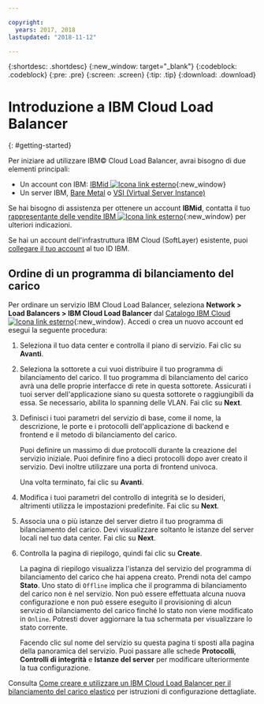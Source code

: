 ```yaml
---

copyright:
  years: 2017, 2018
lastupdated: "2018-11-12"

---
```


{:shortdesc: .shortdesc}
{:new_window: target="_blank"}
{:codeblock: .codeblock}
{:pre: .pre}
{:screen: .screen}
{:tip: .tip}
{:download: .download}


# Introduzione a IBM Cloud Load Balancer
{: #getting-started}

Per iniziare ad utilizzare IBM© Cloud Load Balancer, avrai bisogno di due elementi principali:

* Un account con IBM: [IBMid ![Icona link esterno](../../icons/launch-glyph.svg "Icona link esterno")](https://www.ibm.com/account/us-en/signup/register.html){:new_window}
* Un server IBM, [Bare Metal](/docs/bare-metal?topic=bare-metal-about) o [VSI (Virtual Server Instance)](/docs/vsi-is?topic=virtual-servers-is-gettingstartedvsigen#gettingstartedvsigen)

Se hai bisogno di assistenza per ottenere un account **IBMid**, contatta il tuo [rappresentante delle vendite IBM ![Icona link esterno](../../icons/launch-glyph.svg "Icona link esterno")](https://www.ibm.com/cloud-computing/bluemix/contact-us){:new_window} per ulteriori indicazioni.

Se hai un account dell'infrastruttura IBM Cloud (SoftLayer) esistente, puoi [collegare il tuo account](/docs/account?topic=account-unifyingaccounts) al tuo ID IBM.

## Ordine di un programma di bilanciamento del carico

Per ordinare un servizio IBM Cloud Load Balancer, seleziona **Network > Load Balancers > IBM Cloud Load Balancer** dal [Catalogo IBM Cloud  ![Icona link esterno](../../icons/launch-glyph.svg "Icona link esterno")](https://console.bluemix.net/catalog/infrastructure/load-balancer-group){:new_window}. Accedi o crea un nuovo account ed esegui la seguente procedura:

1. Seleziona il tuo data center e controlla il piano di servizio. Fai clic su **Avanti**.
2. Seleziona la sottorete a cui vuoi distribuire il tuo programma di bilanciamento del carico. Il tuo programma di bilanciamento del carico avrà una delle proprie interfacce di rete in questa sottorete. Assicurati i tuoi server dell'applicazione siano su questa sottorete o raggiungibili da essa. Se necessario, abilita lo spanning delle VLAN. Fai clic su **Next**.
3. Definisci i tuoi parametri del servizio di base, come il nome, la descrizione, le porte e i protocolli dell'applicazione di backend e frontend e il metodo di bilanciamento del carico.

	Puoi definire un massimo di due protocolli durante la creazione del servizio iniziale. Puoi definire fino a dieci protocolli dopo aver creato il servizio. Devi inoltre utilizzare una porta di frontend univoca.

	Una volta terminato, fai clic su **Avanti**.

4. Modifica i tuoi parametri del controllo di integrità se lo desideri, altrimenti utilizza le impostazioni predefinite. Fai clic su **Next**.
5. Associa una o più istanze del server dietro il tuo programma di bilanciamento del carico. Devi visualizzare soltanto le istanze del server locali nel tuo data center. Fai clic su **Next**.
6. Controlla la pagina di riepilogo, quindi fai clic su **Create**.

	La pagina di riepilogo visualizza l'istanza del servizio del programma di bilanciamento del carico che hai appena creato. Prendi nota del campo **Stato**. Uno stato di `Offline` implica che il programma di bilanciamento del carico non è nel servizio. Non può essere effettuata alcuna nuova configurazione e non può essere eseguito il provisioning di alcun servizio di bilanciamento del carico finché lo stato non viene modificato in `Online`. Potresti dover aggiornare la tua schermata per visualizzare lo stato corrente.

	Facendo clic sul nome del servizio su questa pagina ti sposti alla pagina della panoramica del servizio. Puoi passare alle schede **Protocolli**, **Controlli di integrità** e **Istanze del server** per modificare ulteriormente la tua configurazione.

Consulta [Come creare e utilizzare un IBM Cloud Load Balancer per il bilanciamento del carico elastico](/docs/infrastructure/loadbalancer-service?topic=loadbalancer-service-creating-and-using-an-ibm-cloud-load-balancer-for-elastic-server-load-balancing) per istruzioni di configurazione dettagliate.
